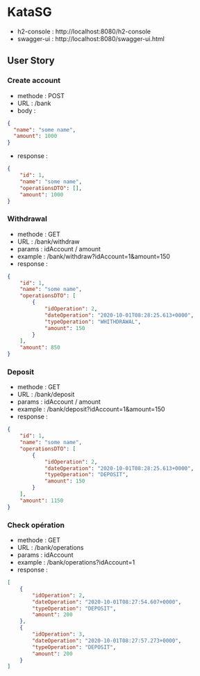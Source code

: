 # KataSG

- h2-console : http://localhost:8080/h2-console
- swagger-ui : http://localhost:8080/swagger-ui.html

## User Story
### Create account

- methode : POST
- URL : /bank
- body :
```json
{  
  "name": "some name",
  "amount": 1000
} 
```
- response :
```json
{
    "id": 1,
    "name": "some name",
    "operationsDTO": [],
    "amount": 1000
}
```

### Withdrawal
- methode : GET
- URL : /bank/withdraw
- params : idAccount / amount
- example : /bank/withdraw?idAccount=1&amount=150
- response :
```json
{
    "id": 1,
    "name": "some name",
    "operationsDTO": [
        {
            "idOperation": 2,
            "dateOperation": "2020-10-01T08:28:25.613+0000",
            "typeOperation": "WHITHDRAWAL",
            "amount": 150
        }
    ],
    "amount": 850
}
```

### Deposit
- methode : GET
- URL : /bank/deposit
- params : idAccount / amount
- example : /bank/deposit?idAccount=1&amount=150
- response :
```json
{
    "id": 1,
    "name": "some name",
    "operationsDTO": [
        {
            "idOperation": 2,
            "dateOperation": "2020-10-01T08:28:25.613+0000",
            "typeOperation": "DEPOSIT",
            "amount": 150
        }
    ],
    "amount": 1150
}
```

### Check opération
- methode : GET
- URL : /bank/operations
- params : idAccount
- example : /bank/operations?idAccount=1
- response :
```json
[
    {
        "idOperation": 2,
        "dateOperation": "2020-10-01T08:27:54.607+0000",
        "typeOperation": "DEPOSIT",
        "amount": 200
    },
    {
        "idOperation": 3,
        "dateOperation": "2020-10-01T08:27:57.273+0000",
        "typeOperation": "DEPOSIT",
        "amount": 200
    }
]
```
